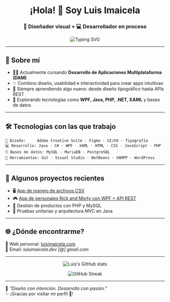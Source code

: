 
<h1 align="center">¡Hola! 👋 Soy Luis Imaicela</h1>
<h3 align="center">🎨 Diseñador visual + 💻 Desarrollador en proceso</h3>

<p align="center">
  <img src="https://readme-typing-svg.herokuapp.com?font=Fira+Code&pause=1000&color=2ACBFD&center=true&vCenter=true&width=440&lines=Hola+mundo;Diseñador+UI%2FUX+y+Desarrollador;Apasionado+por+la+tecnolog%C3%ADa+creativa" alt="Typing SVG" />
</p>

---

## 🚀 Sobre mí

- 🧑‍🎓 Actualmente cursando **Desarrollo de Aplicaciones Multiplataforma (DAM)**
- ✨ Combino diseño, usabilidad e interactividad para crear apps intuitivas
- 🧠 Siempre aprendiendo algo nuevo: desde diseño tipográfico hasta APIs REST
- 🌱 Explorando tecnologías como **WPF, Java, PHP, .NET, XAML** y bases de datos

---

## 🛠️ Tecnologías con las que trabajo

```plaintext
🎨 Diseño:     Adobe Creative Suite · Figma · UI/UX · Tipografía
💻 Desarrollo: Java · C# · WPF · XAML · HTML · CSS · JavaScript · PHP
🗄️ Bases de datos: MySQL · MariaDB · PostgreSQL
🚀 Herramientas: Git · Visual Studio · NetBeans · XAMPP · WordPress
```

---

## 📂 Algunos proyectos recientes

- 🖥️ [App de manejo de archivos CSV](https://github.com/Luixij/CSV_APP)
- 🎮 [App de personajes Rick and Morty con WPF + API REST](https://github.com/Luixij/Rick-and-Morty-WPF-Viewer)
- 🛒 Gestión de productos con PHP y MySQL
- 🧩 Pruebas unitarias y arquitectura MVC en Java

---

## 🌐 ¿Dónde encontrarme?

📍 Web personal: [luisimaicela.com](https://luisimaicela.com)  
📧 Email: _luisimaicela.dev [@] gmail.com_

---

<p align="center">
  <img src="https://github-readme-stats.vercel.app/api?username=Luixij&show_icons=true&theme=radical" alt="Luis's GitHub stats" />
</p>

<p align="center">
  <img src="https://github-readme-streak-stats.herokuapp.com/?user=Luixij&theme=radical" alt="GitHub Streak" />
</p>

---

🧠 *"Diseño con intención. Desarrollo con pasión."*  
✨ ¡Gracias por visitar mi perfil 🙌!

